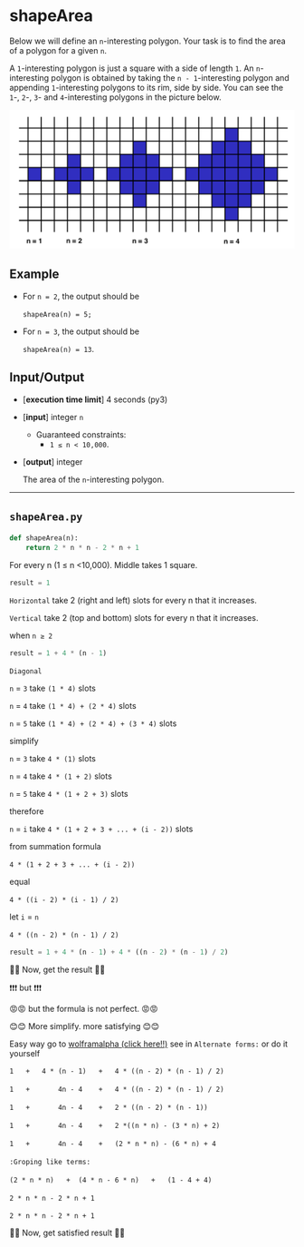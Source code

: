 # shapeArea

Below we will define an `n`-interesting polygon. Your task is to find the area of a polygon for a given `n`.

A `1`-interesting polygon is just a square with a side of length `1`. An `n`-interesting polygon is obtained by taking the `n - 1`-interesting polygon and appending `1`-interesting polygons to its rim, side by side. You can see the `1`-, `2`-, `3`- and `4`-interesting polygons in the picture below.

![pic-shape-area](./picture/area.png)

## Example

* For `n = 2`, the output should be
 
  `shapeArea(n) = 5;`

* For `n = 3`, the output should be

  `shapeArea(n) = 13`.

## Input/Output

* [**execution time limit**] 4 seconds (py3)
* [**input**] integer `n`
    * Guaranteed constraints:
      * `1 ≤ n < 10,000`.
* [**output**] integer
    
    The area of the `n`-interesting polygon.

---

`shapeArea.py`
---

```python
def shapeArea(n):
    return 2 * n * n - 2 * n + 1
```

For every n (1 ≤ n <10,000). Middle takes 1 square.
```python 
result = 1
```
`Horizontal` take 2 (right and left) slots for every n that it increases. 

`Vertical` take 2 (top and bottom) slots for every n that it increases. 

when `n ≥ 2`

```python 
result = 1 + 4 * (n - 1)
```

`Diagonal`

`n` = `3` take `(1 * 4)` slots

`n` = `4` take `(1 * 4) + (2 * 4)` slots

`n` = `5` take `(1 * 4) + (2 * 4) + (3 * 4)` slots

simplify

`n` = `3` take `4 * (1)` slots

`n` = `4` take `4 * (1 + 2)` slots

`n` = `5` take `4 * (1 + 2 + 3)` slots

therefore

`n` = `i` take `4 * (1 + 2 + 3 + ... + (i - 2))` slots

from summation formula

`4 * (1 + 2 + 3 + ... + (i - 2))`

equal 

`4 * ((i - 2) * (i - 1) / 2)`

let `i` = `n`

`4 * ((n - 2) * (n - 1) / 2)`

```python 
result = 1 + 4 * (n - 1) + 4 * ((n - 2) * (n - 1) / 2)
```

🥳🥳 Now, get the result 🥳🥳

❗️❗️❗️ but ❗️❗️❗️

😡😡 but the formula is not perfect. 😡😡

😊😊 More simplify. more satisfying 😊😊

Easy way go to [wolframalpha (click here!!)](https://www.wolframalpha.com/input/?i=1+%2B+4+*+%28n-1%29+%2B+4+*+%28%28n+-+2%29+*+%28n+-+1%29+%2F+2%29) see in `Alternate forms:` or do it yourself

```
1   +   4 * (n - 1)   +   4 * ((n - 2) * (n - 1) / 2)

1   +       4n - 4    +   4 * ((n - 2) * (n - 1) / 2)

1   +       4n - 4    +   2 * ((n - 2) * (n - 1))

1   +       4n - 4    +   2 *((n * n) - (3 * n) + 2)

1   +       4n - 4    +   (2 * n * n) - (6 * n) + 4

:Groping like terms:

(2 * n * n)   +  (4 * n - 6 * n)   +   (1 - 4 + 4)

2 * n * n - 2 * n + 1
```

`2 * n * n - 2 * n + 1`

🥳🥳 Now, get satisfied result 🥳🥳
